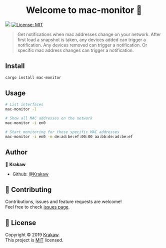 <h1 align="center">Welcome to mac-monitor 👋</h1>
<p>
  <img src="https://img.shields.io/badge/version-0.1.0-blue.svg?cacheSeconds=2592000" />
  <a href="https://github.com/Krakaw/mac-monitor/blob/master/LICENSE">
    <img alt="License: MIT" src="https://img.shields.io/badge/License-MIT-yellow.svg" target="_blank" />
  </a>
</p>

> Get notifications when mac addresses change on your network.
> After first load a snapshot is taken, any devices added can trigger a notification.
> Any devices removed can trigger a notification. 
> Or specific mac address changes can trigger a notification.

## Install

```sh
cargo install mac-monitor
```

## Usage


```sh
# List interfaces
mac-monitor -l
```

```sh
# Show all MAC addresses on the network
mac-monitor -i en0
```

```sh
# Start monitoring for these specific MAC addresses
mac-monitor -i en0 -m de:ad:be:ef:00:00 aa:bb:de:ad:be:ef
```

## Author

👤 **Krakaw**

* Github: [@Krakaw](https://github.com/Krakaw)

## 🤝 Contributing

Contributions, issues and feature requests are welcome!<br />Feel free to check [issues page](https://github.com/Krakaw/mac-monitor/issues).


## 📝 License

Copyright © 2019 [Krakaw](https://github.com/Krakaw).<br />
This project is [MIT](https://github.com/Krakaw/mac-monitor/blob/master/LICENSE) licensed.